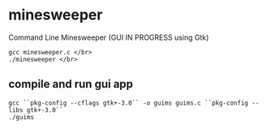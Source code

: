 # minesweeper
Command Line Minesweeper (GUI IN PROGRESS using Gtk)

`
gcc minesweeper.c </br>
`
</br>
`
./minesweeper </br>
`


## compile and run gui app
`
gcc ``pkg-config --cflags gtk+-3.0`` -o guims guims.c ``pkg-config --libs gtk+-3.0`` 
`
</br>
`
./guims
`
 

